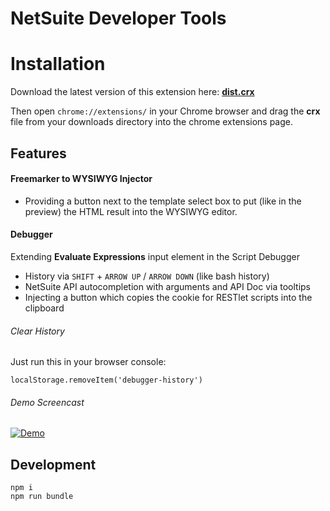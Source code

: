 # NetSuite Developer Tools

# Installation

Download the latest version of this extension here: __[dist.crx](https://github.com/netsuite-devtools/chrome-web-extensions/raw/master/dist.crx)__

Then open `chrome://extensions/` in
your Chrome browser and drag the __crx__ file from your downloads directory into the chrome extensions page.

## Features

#### Freemarker to WYSIWYG Injector

- Providing a button next to the template select box to put (like in the preview)
the HTML result into the WYSIWYG editor.

#### Debugger

Extending __Evaluate Expressions__ input element in the Script Debugger

- History via `SHIFT` + `ARROW UP` / `ARROW DOWN` (like bash history)
- NetSuite API autocompletion with arguments and API Doc via tooltips
- Injecting a button which copies the cookie for RESTlet scripts into the clipboard

###### Clear History
Just run this in your browser console:

```
localStorage.removeItem('debugger-history')
```

###### Demo Screencast
[![Demo](http://img.youtube.com/vi/1x8QxyyGy_c/0.jpg)](https://www.youtube.com/watch?v=1x8QxyyGy_c)


## Development

```
npm i
npm run bundle
```
